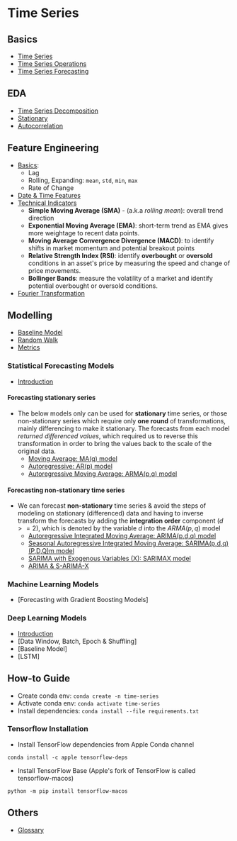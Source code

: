 # Time Series

## Basics

- [Time Series](./docs/introduction.md)
- [Time Series Operations](./docs/time_series_operations.md)
- [Time Series Forecasting](./docs/time_series_forecasting.md)

## EDA

- [Time Series Decomposition](./docs/eda/eda_time-series-decomposition.md)
- [Stationary](./docs/eda/eda_stationary.md)
- [Autocorrelation](./docs/eda/eda_autocorrelation.md)

## Feature Engineering

- [Basics](./docs/fe/basics.md):
  - Lag
  - Rolling, Expanding: `mean`, `std`, `min`, `max`
  - Rate of Change
- [Date & Time Features](./docs/fe/date_and_time_features.md)
- [Technical Indicators](./docs/fe/technical_indicators.md)
  - **Simple Moving Average (SMA)** - (a.k.a _rolling mean_): overall trend direction
  - **Exponential Moving Average (EMA)**: short-term trend as EMA gives more weightage to recent data points.
  - **Moving Average Convergence Divergence (MACD)**: to identify shifts in market momentum and potential breakout points
  - **Relative Strength Index (RSI)**: identify **overbought** or **oversold** conditions in an asset's price by measuring the speed and change of price movements.
  - **Bollinger Bands**: measure the volatility of a market and identify potential overbought or oversold conditions.
- [Fourier Transformation](./docs/fe/fourier_transformation.md)

## Modelling

- [Baseline Model](./docs/baseline_model.md)
- [Random Walk](./docs/random_walk.md)
- [Metrics](./docs/metrics.md)

### Statistical Forecasting Models

- [Introduction](./docs/statistical_models/intro.md)

#### Forecasting stationary series

- The below models only can be used for **stationary** time series, or those non-stationary series which require only **one round** of transformations, mainly differencing to make it stationary. The forecasts from each model _returned differenced values_, which required us to reverse this transformation in order to bring the values back to the scale of the original data.
  - [Moving Average: MA(q) model](./docs/statistical_models/moving_average.md)
  - [Autoregressive: AR(p) model](./docs/statistical_models/autoregressive.md)
  - [Autoregressive Moving Average: ARMA(p,q) model](./docs/statistical_models/arma.md)

#### Forecasting non-stationary time series

- We can forecast **non-stationary** time series & avoid the steps of modeling on stationary (differenced) data and having to inverse transform the forecasts by adding the **integration order** component ($d >= 2$), which is denoted by the variable $d$ into the $ARMA(p,q)$ model
  - [Autoregressive Integrated Moving Average: ARIMA(p,d,q) model](./docs/statistical_models/arima.md)
  - [Seasonal Autoregressive Integrated Moving Average: SARIMA(p,d,q)(P,D,Q)m model](./docs/statistical_models/sarima.md)
  - [SARIMA with Exogenous Variables (X): SARIMAX model](./docs/statistical_models/sarimax.md)
  - [ARIMA & S-ARIMA-X](./docs/statistical_models/arima_sarimax.md)

### Machine Learning Models

- [Forecasting with Gradient Boosting Models]

### Deep Learning Models

- [Introduction](./docs/dl/intro.md)
- [Data Window, Batch, Epoch & Shuffling]
- [Baseline Model]
- [LSTM]

## How-to Guide

- Create conda env: `conda create -n time-series`
- Activate conda env: `conda activate time-series`
- Install dependencies: `conda install --file requirements.txt`

### Tensorflow Installation

- Install TensorFlow dependencies from Apple Conda channel

```shell
conda install -c apple tensorflow-deps
```

- Install TensorFlow Base (Apple's fork of TensorFlow is called tensorflow-macos)

```shell
python -m pip install tensorflow-macos
```

## Others

- [Glossary](./docs/glossary.md)
